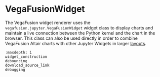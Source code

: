 # VegaFusionWidget
The VegaFusion widget renderer uses the `vegafusion.jupyter.VegaFusionWidget` widget class to display charts and maintain a live connection between the Python kernel and the chart in the browser.  This class can also be used directly in order to combine VegaFusion Altair charts with other Jupyter Widgets in larger [layouts](https://ipywidgets.readthedocs.io/en/7.6.3/examples/Widget%20Styling.html).

```{toctree}
:maxdepth: 1
widget_construction
debouncing
download_source_link
debugging
```
